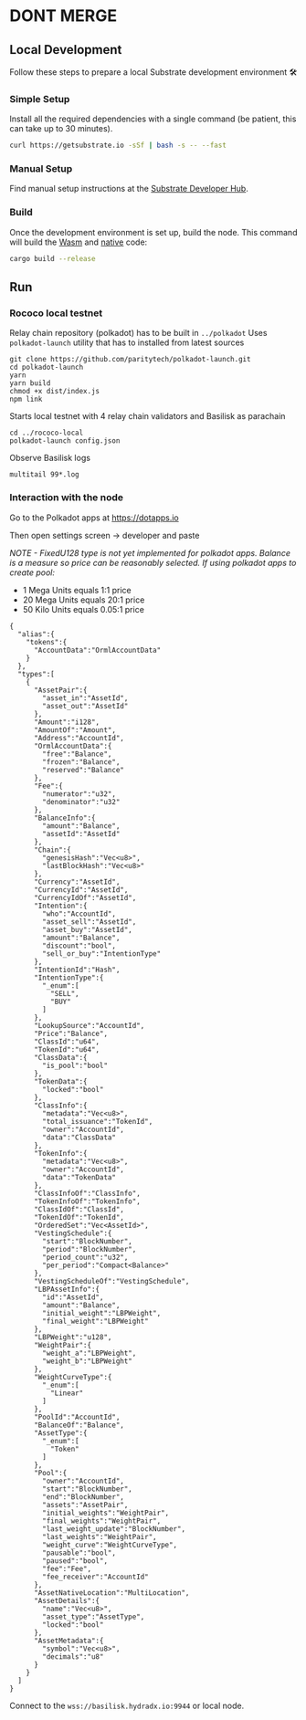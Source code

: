# DONT MERGE

## Local Development

Follow these steps to prepare a local Substrate development environment :hammer_and_wrench:

### Simple Setup

Install all the required dependencies with a single command (be patient, this can take up to 30
minutes).

```bash
curl https://getsubstrate.io -sSf | bash -s -- --fast
```

### Manual Setup

Find manual setup instructions at the
[Substrate Developer Hub](https://substrate.dev/docs/en/knowledgebase/getting-started/#manual-installation).

### Build

Once the development environment is set up, build the node. This command will build the
[Wasm](https://substrate.dev/docs/en/knowledgebase/advanced/executor#wasm-execution) and
[native](https://substrate.dev/docs/en/knowledgebase/advanced/executor#native-execution) code:

```bash
cargo build --release
```

## Run

### Rococo local testnet

Relay chain repository (polkadot) has to be built in `../polkadot`
Uses `polkadot-launch` utility that has to installed from latest sources

```
git clone https://github.com/paritytech/polkadot-launch.git
cd polkadot-launch
yarn
yarn build
chmod +x dist/index.js
npm link
```

Starts local testnet with 4 relay chain validators and Basilisk as parachain

```
cd ../rococo-local
polkadot-launch config.json
```

Observe Basilisk logs

```
multitail 99*.log
```

### Interaction with the node

Go to the Polkadot apps at https://dotapps.io

Then open settings screen -> developer and paste

*NOTE - FixedU128 type is not yet implemented for polkadot apps. Balance is a measure so price can be reasonably selected. If using polkadot apps to create pool:*
- 1 Mega Units equals 1:1 price
- 20 Mega Units equals 20:1 price
- 50 Kilo Units equals 0.05:1 price

```
{
  "alias":{
    "tokens":{
      "AccountData":"OrmlAccountData"
    }
  },
  "types":[
    {
      "AssetPair":{
        "asset_in":"AssetId",
        "asset_out":"AssetId"
      },
      "Amount":"i128",
      "AmountOf":"Amount",
      "Address":"AccountId",
      "OrmlAccountData":{
        "free":"Balance",
        "frozen":"Balance",
        "reserved":"Balance"
      },
      "Fee":{
        "numerator":"u32",
        "denominator":"u32"
      },
      "BalanceInfo":{
        "amount":"Balance",
        "assetId":"AssetId"
      },
      "Chain":{
        "genesisHash":"Vec<u8>",
        "lastBlockHash":"Vec<u8>"
      },
      "Currency":"AssetId",
      "CurrencyId":"AssetId",
      "CurrencyIdOf":"AssetId",
      "Intention":{
        "who":"AccountId",
        "asset_sell":"AssetId",
        "asset_buy":"AssetId",
        "amount":"Balance",
        "discount":"bool",
        "sell_or_buy":"IntentionType"
      },
      "IntentionId":"Hash",
      "IntentionType":{
        "_enum":[
          "SELL",
          "BUY"
        ]
      },
      "LookupSource":"AccountId",
      "Price":"Balance",
      "ClassId":"u64",
      "TokenId":"u64",
      "ClassData":{
        "is_pool":"bool"
      },
      "TokenData":{
        "locked":"bool"
      },
      "ClassInfo":{
        "metadata":"Vec<u8>",
        "total_issuance":"TokenId",
        "owner":"AccountId",
        "data":"ClassData"
      },
      "TokenInfo":{
        "metadata":"Vec<u8>",
        "owner":"AccountId",
        "data":"TokenData"
      },
      "ClassInfoOf":"ClassInfo",
      "TokenInfoOf":"TokenInfo",
      "ClassIdOf":"ClassId",
      "TokenIdOf":"TokenId",
      "OrderedSet":"Vec<AssetId>",
      "VestingSchedule":{
        "start":"BlockNumber",
        "period":"BlockNumber",
        "period_count":"u32",
        "per_period":"Compact<Balance>"
      },
      "VestingScheduleOf":"VestingSchedule",
      "LBPAssetInfo":{
        "id":"AssetId",
        "amount":"Balance",
        "initial_weight":"LBPWeight",
        "final_weight":"LBPWeight"
      },
      "LBPWeight":"u128",
      "WeightPair":{
        "weight_a":"LBPWeight",
        "weight_b":"LBPWeight"
      },
      "WeightCurveType":{
        "_enum":[
          "Linear"
        ]
      },
      "PoolId":"AccountId",
      "BalanceOf":"Balance",
      "AssetType":{
        "_enum":[
          "Token"
        ]
      },
      "Pool":{
        "owner":"AccountId",
        "start":"BlockNumber",
        "end":"BlockNumber",
        "assets":"AssetPair",
        "initial_weights":"WeightPair",
        "final_weights":"WeightPair",
        "last_weight_update":"BlockNumber",
        "last_weights":"WeightPair",
        "weight_curve":"WeightCurveType",
        "pausable":"bool",
        "paused":"bool",
        "fee":"Fee",
        "fee_receiver":"AccountId"
      },
      "AssetNativeLocation":"MultiLocation",
      "AssetDetails":{
        "name":"Vec<u8>",
        "asset_type":"AssetType",
        "locked":"bool"
      },
      "AssetMetadata":{
        "symbol":"Vec<u8>",
        "decimals":"u8"
      }
    }
  ]
}
```

Connect to the `wss://basilisk.hydradx.io:9944` or local node.

